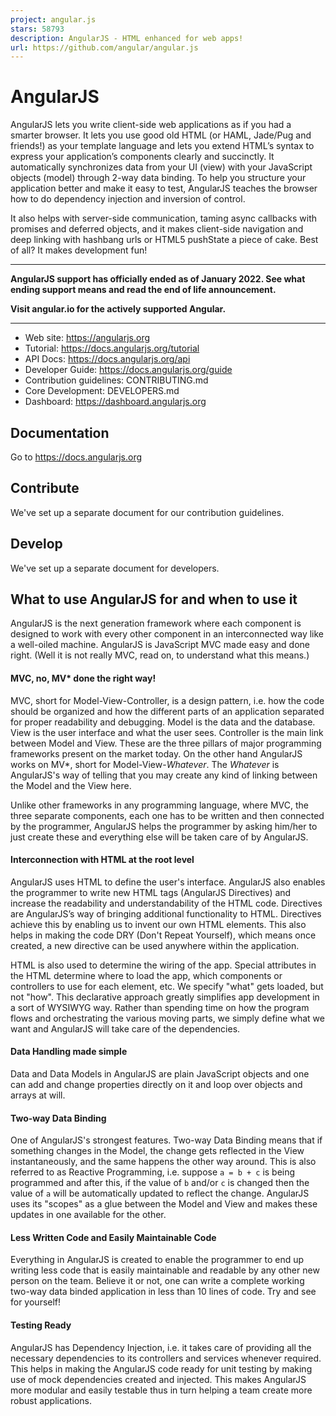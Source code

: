 ```yaml
---
project: angular.js
stars: 58793
description: AngularJS - HTML enhanced for web apps!
url: https://github.com/angular/angular.js
---
```


AngularJS
=========

AngularJS lets you write client-side web applications as if you had a smarter browser. It lets you use good old HTML (or HAML, Jade/Pug and friends!) as your template language and lets you extend HTML’s syntax to express your application’s components clearly and succinctly. It automatically synchronizes data from your UI (view) with your JavaScript objects (model) through 2-way data binding. To help you structure your application better and make it easy to test, AngularJS teaches the browser how to do dependency injection and inversion of control.

It also helps with server-side communication, taming async callbacks with promises and deferred objects, and it makes client-side navigation and deep linking with hashbang urls or HTML5 pushState a piece of cake. Best of all? It makes development fun!

* * *

**AngularJS support has officially ended as of January 2022. See what ending support means and read the end of life announcement.**

**Visit angular.io for the actively supported Angular.**

* * *

-   Web site: https://angularjs.org
-   Tutorial: https://docs.angularjs.org/tutorial
-   API Docs: https://docs.angularjs.org/api
-   Developer Guide: https://docs.angularjs.org/guide
-   Contribution guidelines: CONTRIBUTING.md
-   Core Development: DEVELOPERS.md
-   Dashboard: https://dashboard.angularjs.org

Documentation
-------------

Go to https://docs.angularjs.org

Contribute
----------

We've set up a separate document for our contribution guidelines.

Develop
-------

We've set up a separate document for developers.

What to use AngularJS for and when to use it
--------------------------------------------

AngularJS is the next generation framework where each component is designed to work with every other component in an interconnected way like a well-oiled machine. AngularJS is JavaScript MVC made easy and done right. (Well it is not really MVC, read on, to understand what this means.)

#### MVC, no, MV\* done the right way!

MVC, short for Model-View-Controller, is a design pattern, i.e. how the code should be organized and how the different parts of an application separated for proper readability and debugging. Model is the data and the database. View is the user interface and what the user sees. Controller is the main link between Model and View. These are the three pillars of major programming frameworks present on the market today. On the other hand AngularJS works on MV\*, short for Model-View-_Whatever_. The _Whatever_ is AngularJS's way of telling that you may create any kind of linking between the Model and the View here.

Unlike other frameworks in any programming language, where MVC, the three separate components, each one has to be written and then connected by the programmer, AngularJS helps the programmer by asking him/her to just create these and everything else will be taken care of by AngularJS.

#### Interconnection with HTML at the root level

AngularJS uses HTML to define the user's interface. AngularJS also enables the programmer to write new HTML tags (AngularJS Directives) and increase the readability and understandability of the HTML code. Directives are AngularJS’s way of bringing additional functionality to HTML. Directives achieve this by enabling us to invent our own HTML elements. This also helps in making the code DRY (Don't Repeat Yourself), which means once created, a new directive can be used anywhere within the application.

HTML is also used to determine the wiring of the app. Special attributes in the HTML determine where to load the app, which components or controllers to use for each element, etc. We specify "what" gets loaded, but not "how". This declarative approach greatly simplifies app development in a sort of WYSIWYG way. Rather than spending time on how the program flows and orchestrating the various moving parts, we simply define what we want and AngularJS will take care of the dependencies.

#### Data Handling made simple

Data and Data Models in AngularJS are plain JavaScript objects and one can add and change properties directly on it and loop over objects and arrays at will.

#### Two-way Data Binding

One of AngularJS's strongest features. Two-way Data Binding means that if something changes in the Model, the change gets reflected in the View instantaneously, and the same happens the other way around. This is also referred to as Reactive Programming, i.e. suppose `a = b + c` is being programmed and after this, if the value of `b` and/or `c` is changed then the value of `a` will be automatically updated to reflect the change. AngularJS uses its "scopes" as a glue between the Model and View and makes these updates in one available for the other.

#### Less Written Code and Easily Maintainable Code

Everything in AngularJS is created to enable the programmer to end up writing less code that is easily maintainable and readable by any other new person on the team. Believe it or not, one can write a complete working two-way data binded application in less than 10 lines of code. Try and see for yourself!

#### Testing Ready

AngularJS has Dependency Injection, i.e. it takes care of providing all the necessary dependencies to its controllers and services whenever required. This helps in making the AngularJS code ready for unit testing by making use of mock dependencies created and injected. This makes AngularJS more modular and easily testable thus in turn helping a team create more robust applications.
